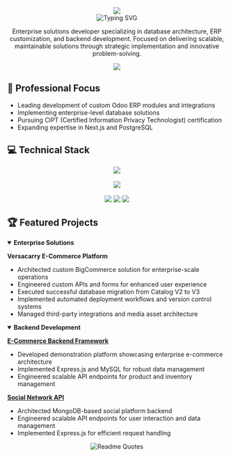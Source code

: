 <div align="center">
  <img src="https://capsule-render.vercel.app/api?type=waving&color=gradient&text=David%20Codner&height=100&section=header&fontSize=50&fontColor=FFFFFF&animation=fadeIn"/>
</div>

<div align="center">
  <img src="https://readme-typing-svg.demolab.com?font=Fira+Code&duration=3000&pause=1000&color=36BCF7&center=true&vCenter=true&width=435&lines=Enterprise+Solutions+Developer;Database+Architect;ERP+Integration+Specialist;Full+Stack+Engineer" alt="Typing SVG" />
</div>

<p align="center">
  Enterprise solutions developer specializing in database architecture, ERP customization, and backend development. Focused on delivering scalable, maintainable solutions through strategic implementation and innovative problem-solving.
</p>

<div align="center">
  <img src="https://github-stats-alpha.vercel.app/api?username=dcodner24&cc=22272e&tc=37BCF6&ic=fff&bc=0000">
</div>

## 🎯 Professional Focus
- Leading development of custom Odoo ERP modules and integrations
- Implementing enterprise-level database solutions
- Pursuing CIPT (Certified Information Privacy Technologist) certification
- Expanding expertise in Next.js and PostgreSQL

## 💻 Technical Stack

<div align="center">
  <!-- First row: Core & Backend -->
  <img src="https://skillicons.dev/icons?i=python,nodejs,express,graphql,docker,postgres,mongodb,mysql" />
  <br><br>
  <!-- Second row: Frontend & Tools -->
  <img src="https://skillicons.dev/icons?i=react,html,css,js,git,vscode,linux" />
</div>

<br>

<div align="center">
  <img src="https://img.shields.io/badge/Odoo-714B67?style=for-the-badge&logo=odoo&logoColor=white" />
  <img src="https://img.shields.io/badge/BigCommerce-121118?style=for-the-badge&logo=bigcommerce&logoColor=white" />
  <img src="https://img.shields.io/badge/Shopify-7AB55C?style=for-the-badge&logo=shopify&logoColor=white" />
</div>

## 🏆 Featured Projects

<details open>
<summary><b>Enterprise Solutions</b></summary>

**Versacarry E-Commerce Platform**
- Architected custom BigCommerce solution for enterprise-scale operations
- Engineered custom APIs and forms for enhanced user experience
- Executed successful database migration from Catalog V2 to V3
- Implemented automated deployment workflows and version control systems
- Managed third-party integrations and media asset architecture
</details>

<details open>
<summary><b>Backend Development</b></summary>

**[E-Commerce Backend Framework](https://github.com/dcodner24/E-Commerce-Back-End)**
- Developed demonstration platform showcasing enterprise e-commerce architecture
- Implemented Express.js and MySQL for robust data management
- Engineered scalable API endpoints for product and inventory management

**[Social Network API](https://github.com/dcodner24/Social-Network-API)**
- Architected MongoDB-based social platform backend
- Engineered scalable API endpoints for user interaction and data management
- Implemented Express.js for efficient request handling
</details>

<div align="center">
  <img src="https://quotes-github-readme.vercel.app/api?type=horizontal&theme=dark" alt="Readme Quotes" />
</div>

